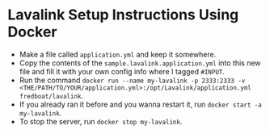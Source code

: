 # Lavalink Setup Instructions Using Docker

- Make a file called `application.yml` and keep it somewhere.
- Copy the contents of the `sample.lavalink.application.yml` into this new file and fill it with your own config info where I tagged `#INPUT`.
- Run the command `docker run --name my-lavalink -p 2333:2333 -v <THE/PATH/TO/YOUR/application.yml>:/opt/Lavalink/application.yml fredboat/lavalink`.
- If you already ran it before and you wanna restart it, run `docker start -a my-lavalink`.
- To stop the server, run `docker stop my-lavalink`.
